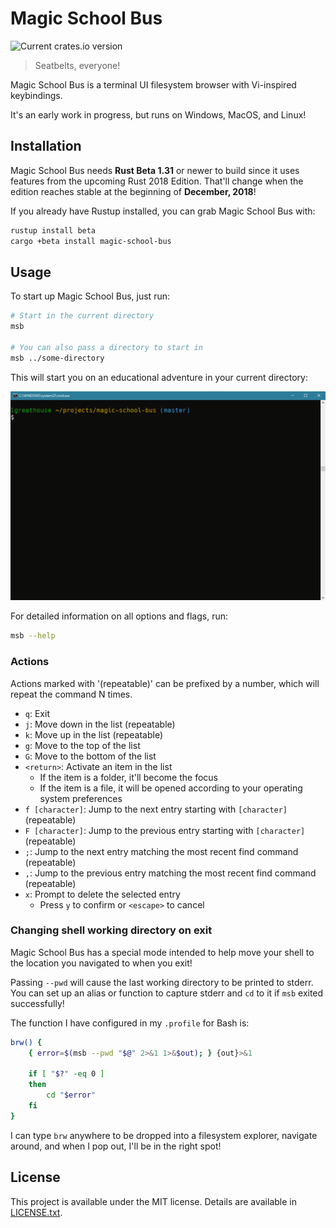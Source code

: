 # Magic School Bus
![Current crates.io version](https://img.shields.io/crates/v/magic-school-bus.svg)
> Seatbelts, everyone!

Magic School Bus is a terminal UI filesystem browser with Vi-inspired keybindings.

It's an early work in progress, but runs on Windows, MacOS, and Linux!

## Installation
Magic School Bus needs **Rust Beta 1.31** or newer to build since it uses features from the upcoming Rust 2018 Edition. That'll change when the edition reaches stable at the beginning of **December, 2018**!

If you already have Rustup installed, you can grab Magic School Bus with:

```sh
rustup install beta
cargo +beta install magic-school-bus
```

## Usage
To start up Magic School Bus, just run:

```sh
# Start in the current directory
msb

# You can also pass a directory to start in
msb ../some-directory
```

This will start you on an educational adventure in your current directory:

![Example of Magic School Bus](images/demo.gif)

For detailed information on all options and flags, run:

```sh
msb --help
```

### Actions
Actions marked with '(repeatable)' can be prefixed by a number, which will repeat the command N times.

- `q`: Exit
- `j`: Move down in the list (repeatable)
- `k`: Move up in the list (repeatable)
- `g`: Move to the top of the list
- `G`: Move to the bottom of the list
- `<return>`: Activate an item in the list
	- If the item is a folder, it'll become the focus
	- If the item is a file, it will be opened according to your operating system preferences
- `f [character]`: Jump to the next entry starting with `[character]` (repeatable)
- `F [character]`: Jump to the previous entry starting with `[character]` (repeatable)
- `;`: Jump to the next entry matching the most recent find command (repeatable)
- `,`: Jump to the previous entry matching the most recent find command (repeatable)
- `x`: Prompt to delete the selected entry
	- Press `y` to confirm or `<escape>` to cancel

### Changing shell working directory on exit
Magic School Bus has a special mode intended to help move your shell to the location you navigated to when you exit!

Passing `--pwd` will cause the last working directory to be printed to stderr. You can set up an alias or function to capture stderr and `cd` to it if `msb` exited successfully!

The function I have configured in my `.profile` for Bash is:

```bash
brw() {
	{ error=$(msb --pwd "$@" 2>&1 1>&$out); } {out}>&1

	if [ "$?" -eq 0 ]
	then
		cd "$error"
	fi
}
```

I can type `brw` anywhere to be dropped into a filesystem explorer, navigate around, and when I pop out, I'll be in the right spot!

## License
This project is available under the MIT license. Details are available in [LICENSE.txt](LICENSE.txt).